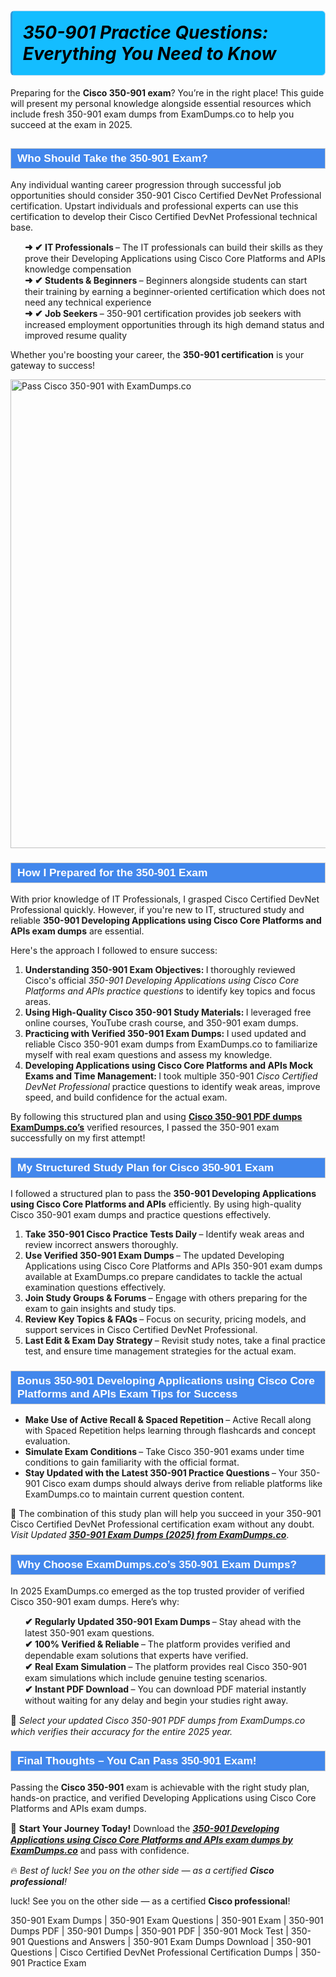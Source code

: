#   <h1><strong><span style="display: block; color: #000000; background: #14BDFF; border: 0.5px solid #AED6F1; border-left: 3px solid #3498DB; padding: .6em; border-radius: 6px;">             <em>350-901 Practice Questions: Everything You Need to Know</em>             </span></strong></h1>            <p>Preparing for the <strong>Cisco 350-901 exam</strong>? You’re in the right place! This guide will present my personal knowledge alongside essential resources which include fresh 350-901 exam dumps from ExamDumps.co to help you succeed at the exam in 2025.</p>                        <h2 style="background: #4287ec; border: 1px solid #cccccc; padding: 5px 10px;">                <span style="color: #ffffff;">                    <span style="font-size: 11pt;">                        <span style="line-height: normal;">                            <span style="font-family: Calibri,sans-serif;">                                <strong>                                    <span style="font-size: 13.0pt;">Who Should Take the 350-901 Exam?</span>                                </strong>                            </span>                        </span>                    </span>                </span>            </h2>            <p>Any individual wanting career progression through successful job opportunities should consider 350-901 Cisco Certified DevNet Professional certification. Upstart individuals and professional experts can use this certification to develop their Cisco Certified DevNet Professional technical base.</p>            <ul style="list-style: none;padding-left: 23px;">               <li><strong><span style="font-size:15px;">➜ ✔</span> IT Professionals </strong>  – The IT professionals can build their skills as they prove their Developing Applications using Cisco Core Platforms and APIs knowledge compensation</li>               <li><strong><span style="font-size:15px;">➜ ✔</span> Students &amp; Beginners </strong>  – Beginners alongside students can start their training by earning a beginner-oriented certification which does not need any technical experience </li>               <li><strong><span style="font-size:15px;">➜ ✔</span> Job Seekers </strong>  – 350-901 certification provides job seekers with increased employment opportunities through its high demand status and improved resume quality </li>            </ul>            <p>Whether you're boosting your career, the <strong>350-901 certification</strong> is your gateway to success!</p>                        <p><a href="https://www.examdumps.co/"><img src="https://www.examdumps.co/images/banners/get-30-percent-discount-with-examdumps.co.jpg" class="postImage" alt="Pass Cisco 350-901 with ExamDumps.co" width="750"></a></p>                        <h3 style="background: #4287ec; border: 1px solid #cccccc; padding: 5px 10px;">                <span style="color: #ffffff;"><span style="font-size: 11pt;">                    <span style="line-height: normal;">                        <span style="font-family: Calibri,sans-serif;">                            <strong>                                <span style="font-size: 13.0pt;">How I Prepared for the 350-901 Exam</span>                            </strong>                        </span>                    </span></span>                </span>            </h3>            <p>With prior knowledge of IT Professionals, I grasped Cisco Certified DevNet Professional quickly. However, if you're new to IT, structured study and reliable <strong>350-901 Developing Applications using Cisco Core Platforms and APIs exam dumps</strong> are essential.</p>            <p>Here's the approach I followed to ensure success:</p>                        <ol>                <li><strong> Understanding 350-901 Exam Objectives: </strong> I thoroughly reviewed Cisco's official <i>350-901 Developing Applications using Cisco Core Platforms and APIs practice questions</i> to identify key topics and focus areas.</li>                <li><strong> Using High-Quality Cisco 350-901 Study Materials: </strong> I leveraged free online courses, YouTube crash course, and 350-901 exam dumps.</li>                <li><strong> Practicing with Verified 350-901 Exam Dumps: </strong> I used updated and reliable Cisco 350-901 exam dumps from ExamDumps.co to familiarize myself with real exam questions and assess my knowledge.</li>                <li><strong> Developing Applications using Cisco Core Platforms and APIs Mock Exams and Time Management: </strong> I took multiple 350-901 <i>Cisco Certified DevNet Professional</i> practice questions to identify weak areas, improve speed, and build confidence for the actual exam.</li>            </ol>            <p>By following this structured plan and using <a href="https://www.examdumps.co/350-901-exam-dumps.html"><strong><u>Cisco 350-901 PDF dumps ExamDumps.co’s</u></strong></a> verified resources, I passed the 350-901 exam successfully on my first attempt!</p>                        <h3 style="background: #4287ec; border: 1px solid #cccccc; padding: 5px 10px;">                <span style="color: #ffffff;"><span style="font-size: 11pt;">                    <span style="line-height: normal;">                        <span style="font-family: Calibri,sans-serif;">                            <strong>                                <span style="font-size: 13.0pt;">My Structured Study Plan for Cisco 350-901 Exam</span>                             </strong>                        </span>                    </span></span>                </span>            </h3>            <p>I followed a structured plan to pass the <strong>350-901 Developing Applications using Cisco Core Platforms and APIs</strong> efficiently. By using high-quality Cisco 350-901 exam dumps and practice questions effectively.</p>            <ol>                <li><strong>Take 350-901 Cisco Practice Tests Daily </strong> – Identify weak areas and review incorrect answers thoroughly.</li>                <li><strong>Use Verified 350-901 Exam Dumps </strong> – The updated Developing Applications using Cisco Core Platforms and APIs 350-901 exam dumps available at ExamDumps.co prepare candidates to tackle the actual examination questions effectively.</li>                <li><strong>Join Study Groups &amp; Forums </strong> – Engage with others preparing for the exam to gain insights and study tips.</li>                <li><strong>Review Key Topics &amp; FAQs </strong> – Focus on security, pricing models, and support services in Cisco Certified DevNet Professional.</li>                <li><strong>Last Edit &amp; Exam Day Strategy </strong> – Revisit study notes, take a final practice test, and ensure time management strategies for the actual exam.</li>            </ol>                        <h3 style="background: #4287ec; border: 1px solid #cccccc; padding: 5px 10px;">                <span style="color: #ffffff;"><span style="font-size: 11pt;">                    <span style="line-height: normal;">                        <span style="font-family: Calibri,sans-serif;">                            <strong>                                <span style="font-size: 13.0pt;">Bonus 350-901 Developing Applications using Cisco Core Platforms and APIs Exam Tips for Success</span>                            </strong>                        </span>                    </span></span>                </span>            </h3>            <ul>                <li><strong>Make Use of Active Recall &amp; Spaced Repetition </strong> – Active Recall along with Spaced Repetition helps learning through flashcards and concept evaluation.</li>                <li><strong>Simulate Exam Conditions </strong> – Take Cisco 350-901 exams under time conditions to gain familiarity with the official format.</li>                <li><strong>Stay Updated with the Latest 350-901 Practice Questions </strong> – Your 350-901 Cisco exam dumps should always derive from reliable platforms like ExamDumps.co to maintain current question content.</li>            </ul>            <p>🚀 The combination of this study plan will help you succeed in your 350-901 Cisco Certified DevNet Professional certification exam without any doubt. <i>Visit Updated</i> <strong><u><i><a href="https://www.examdumps.co/">350-901 Exam Dumps (2025) from ExamDumps.co</a></i></u></strong>.</p>                        <h3 style="background: #4287ec; border: 1px solid #cccccc; padding: 5px 10px;">                <span style="color: #ffffff;"><span style="font-size: 11pt;">                    <span style="line-height: normal;">                        <span style="font-family: Calibri,sans-serif;">                            <strong>                                <span style="font-size: 13.0pt;">Why Choose ExamDumps.co’s 350-901 Exam Dumps?</span>                            </strong>                        </span>                    </span></span>                </span>            </h3>            <p>In 2025 ExamDumps.co emerged as the top trusted provider of verified Cisco 350-901 exam dumps. Here’s why:</p>            <ul style="list-style: none;padding-left: 23px;">               <li><strong><span style="font-size:15px;">✔</span> Regularly Updated 350-901 Exam Dumps </strong> – Stay ahead with the latest 350-901 exam questions.</li>               <li><strong><span style="font-size:15px;">✔</span> 100% Verified &amp; Reliable </strong> – The platform provides verified and dependable exam solutions that experts have verified.</li>               <li><strong><span style="font-size:15px;">✔</span> Real Exam Simulation </strong> – The platform provides real Cisco 350-901 exam simulations which include genuine testing scenarios.</li>               <li><strong><span style="font-size:15px;">✔</span> Instant PDF Download </strong> – You can download PDF material instantly without waiting for any delay and begin your studies right away.</li>            </ul>                        <p><span style="font-size:15px;">🎯 </span> <i>Select your updated Cisco 350-901 PDF dumps from ExamDumps.co which verifies their accuracy for the entire 2025 year.</i></p>            <h3 style="background: #4287ec; border: 1px solid #cccccc; padding: 5px 10px;">                <span style="color: #ffffff;"><span style="font-size: 11pt;">                    <span style="line-height: normal;">                        <span style="font-family: Calibri,sans-serif;">                            <strong>                                <span style="font-size: 13.0pt;">Final Thoughts – You Can Pass 350-901 Exam!</span>                            </strong>                        </span>                    </span></span>                </span>            </h3>            <p>Passing the <strong>Cisco 350-901</strong> exam is achievable with the right study plan, hands-on practice, and verified Developing Applications using Cisco Core Platforms and APIs exam dumps.</p>            <p><span style="font-size:15px;">🚀</span> <strong>Start Your Journey Today!</strong> Download the <strong><u><i><a href="https://www.examdumps.co/cisco-certified-devnet-professional-exam-dumps.html">350-901 Developing Applications using Cisco Core Platforms and APIs exam dumps</a> by ExamDumps.co</i></u></strong> and pass with confidence.</p>            <p><span style="font-size:15px;">🔥</span> <i>Best of luck! See you on the other side — as a certified <strong>Cisco professional</strong>!</i></p>         luck! See you on the other side &mdash; as a certified&nbsp;<strong>Cisco professional</strong>!</em></p></div><p>350-901 Exam Dumps | 350-901 Exam Questions | 350-901 Exam | 350-901 Dumps PDF | 350-901 Dumps | 350-901 PDF | 350-901 Mock Test | 350-901 Questions and Answers | 350-901 Exam Dumps Download | 350-901 Questions | Cisco Certified DevNet Professional Certification Dumps | 350-901 Practice Exam</p>
